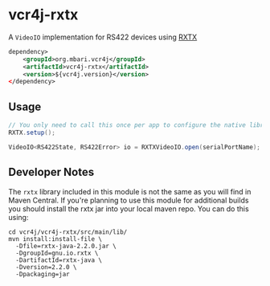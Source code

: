 # vcr4j-rxtx

A `VideoIO` implementation for RS422 devices using [RXTX](https://github.com/rxtx/rxtx)

```xml
dependency>
    <groupId>org.mbari.vcr4j</groupId>
    <artifactId>vcr4j-rxtx</artifactId>
    <version>${vcr4j.version}</version>
</dependency>
```


## Usage

```java
// You only need to call this once per app to configure the native libraries
RXTX.setup(); 

VideoIO<RS422State, RS422Error> io = RXTXVideoIO.open(serialPortName);
```

## Developer Notes

The `rxtx` library included in this module is not the same as you will find in Maven Central. If you're planning to use this module for additional builds you should install the rxtx jar into your local maven repo. You can do this using:

```
cd vcr4j/vcr4j-rxtx/src/main/lib/
mvn install:install-file \
  -Dfile=rxtx-java-2.2.0.jar \
  -DgroupId=gnu.io.rxtx \
  -DartifactId=rxtx-java \
  -Dversion=2.2.0 \
  -Dpackaging=jar
  
```